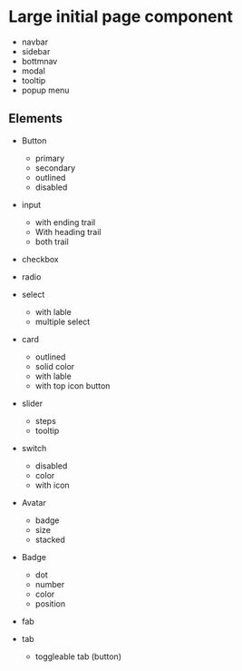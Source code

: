 # Large initial page component
- navbar
- sidebar
- bottmnav
- modal
- tooltip
- popup menu

## Elements
- Button
  - primary
  - secondary
  - outlined
  - disabled
- input
  - with ending trail
  - With heading trail
  - both trail
- checkbox
- radio
- select
  - with lable
  - multiple select
- card
  - outlined
  - solid color
  - with lable
  - with top icon button
- slider
  - steps
  - tooltip
- switch
  - disabled
  - color
  - with icon
- Avatar
  - badge
  - size
  - stacked

- Badge
  - dot
  - number
  - color
  - position


- fab
- tab
  - toggleable tab (button)
